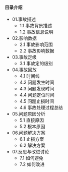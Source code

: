 #### 目录介绍
- 01.事故描述
    - 1.1 事故背景描述
    - 1.2 事故信息说明
- 02.影响数据
    - 2.1 事故影响范围
    - 2.2 事故影响数据
- 03.事故定级
    - 3.1 事故定的级别
- 04.事故回放
    - 4.1 时间线
    - 4.2 问题发生时间
    - 4.3 问题发现时间
    - 4.4 问题定位时间
    - 4.5 问题止损时间
    - 4.6 事故处理过程总结
- 05.问题原因分析
    - 5.1 直接原因
    - 5.2 根本原因
- 06.问题解决方案
    - 6.1 止损方案
    - 6.2 解决方案
- 07.反思与改进讨论
    - 7.1 如何避免
    - 7.2 如何改进


